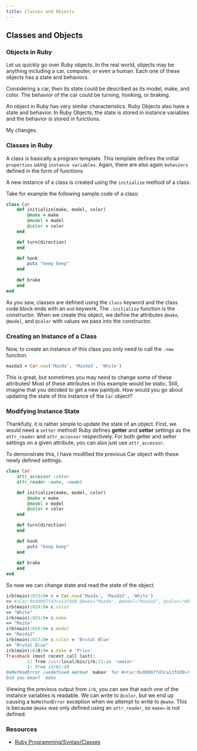 ```yaml
---
title: Classes and Objects
---
```

## Classes and Objects


### Objects in Ruby

Let us quickly go over Ruby objects. In the real world, objects may be anything including a car, computer, or even a human. Each one of these objects has a state and behaviors.

Considering a car, then its state could be described as its model, make, and color. The behavior of the car could be turning, honking, or braking.

An object in Ruby has very similar characteristics. Ruby Objects also have a state and behavior. In Ruby Objects, the state is stored in instance variables and the behavior is stored in functions.

My changes.


### Classes in Ruby

A class is basically a program template. This template defines the initial `properties` using `instance variables`. Again, there are also again `behaviors` defined in the form of functions.

A new instance of a class is created using the `initialize` method of a class.

Take for example the following sample code of a class:

```Ruby
class Car
    def initialize(make, model, color)
        @make = make
        @model = model
        @color = color
    end

    def turn(direction)
    end

    def honk
        puts "beep beep"
    end
    
    def brake
    end
end
```

As you saw, classes are defined using the `class` keyword and the class code block ends with an `end` keywork. The `.initialize` function is the constructor. When we create this object, we define the attributes `@make`, `@model`, and `@color` with values we pass into the constructor.

### Creating an Instance of a Class

Now, to create an instance of this class you only need to call the `.new` function.

```Ruby
mazda3 = Car.new('Mazda', 'Mazda3', 'White')
```

This is great, but sometimes you may need to change some of these attributes! Most of these attributes in this example would be static. Still, imagine that you decided to get a new paintjob. How would you go about updating the state of this instance of the `Car` object?

### Modifying Instance State

Thankfully, it is rather simple to update the state of an object. First, we would need a `setter` method! Ruby defines **getter** and **setter** settings as the `attr_reader` and `attr_accessor` respectively. For both getter and setter settings on a given attribute, you can also just use `attr_accessor`.

To demonstrate this, I have modified the previous Car object with these newly defined settings.

```Ruby
class Car
    attr_accessor :color
    attr_reader :make, :model

    def initialize(make, model, color)
        @make = make
        @model = model
        @color = color
    end

    def turn(direction)
    end

    def honk
        puts "beep beep"
    end
    
    def brake
    end
end
```

So now we can change state and read the state of the object.

```Ruby
irb(main):023:0> c = Car.new('Mazda', 'Mazda3', 'White')
=> #<Car:0x00007fd3ca13fdd0 @make="Mazda", @model="Mazda3", @color="White", @speed=nil>
irb(main):024:0> c.color
=> "White"
irb(main):025:0> c.make
=> "Mazda"
irb(main):026:0> c.model
=> "Mazda3"
irb(main):027:0> c.color = 'Brutal Blue'
=> "Brutal Blue"
irb(main):028:0> c.make = 'Prius'
Traceback (most recent call last):
        2: from /usr/local/bin/irb:11:in `<main>'
        1: from (irb):28
NoMethodError (undefined method `make=' for #<Car:0x00007fd3ca13fdd0>)
Did you mean?  make
```

Viewing the previous output from `irb`, you can see that each one of the instance variables is readable. We can write to `@color`, but we end up causing a `NoMethodError` exception when we attempt to write to `@make`. This is because `@make` was only defined using an `attr_reader`, so `make=` is not defined. 

### Resources
- [Ruby Programming/Syntax/Classes](https://en.wikibooks.org/wiki/Ruby_Programming/Syntax/Classes)
